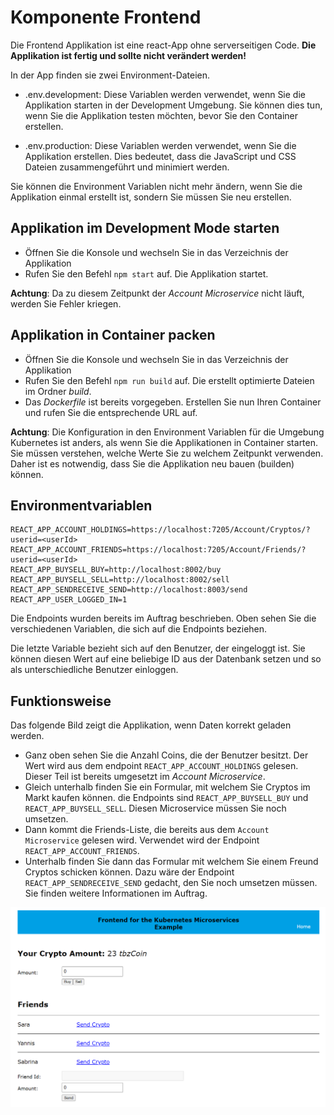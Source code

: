 # Komponente Frontend

Die Frontend Applikation ist eine react-App ohne serverseitigen Code. **Die Applikation ist fertig und sollte nicht verändert werden!**

In der App finden sie zwei Environment-Dateien. 

- .env.development: Diese Variablen werden verwendet, wenn Sie die Applikation starten in der Development Umgebung. Sie können dies tun, wenn Sie die Applikation testen möchten, bevor Sie den Container erstellen. 

- .env.production: Diese Variablen werden verwendet, wenn Sie die Applikation erstellen. Dies bedeutet, dass die JavaScript und CSS Dateien zusammengeführt und minimiert werden. 

Sie können die Environment Variablen nicht mehr ändern, wenn Sie die Applikation einmal erstellt ist, sondern Sie müssen Sie neu erstellen.



## Applikation im Development Mode starten

- Öffnen Sie die Konsole und wechseln Sie in das Verzeichnis der Applikation
- Rufen Sie den Befehl `npm start` auf. Die Applikation startet. 

**Achtung**: Da zu diesem Zeitpunkt der *Account Microservice* nicht läuft, werden Sie Fehler kriegen. 



## Applikation in Container packen

- Öffnen Sie die Konsole und wechseln Sie in das Verzeichnis der Applikation
- Rufen Sie den Befehl `npm run build` auf. Die erstellt optimierte Dateien im Ordner *build*. 
- Das *Dockerfile* ist bereits vorgegeben. Erstellen Sie nun Ihren Container und rufen Sie die entsprechende URL auf.

**Achtung**: Die Konfiguration in den Environment Variablen für die Umgebung Kubernetes ist anders, als wenn Sie die Applikationen in Container starten. Sie müssen verstehen, welche Werte Sie zu welchem Zeitpunkt verwenden. Daher ist es notwendig, dass Sie die Applikation neu bauen (builden) können.



## Environmentvariablen

```
REACT_APP_ACCOUNT_HOLDINGS=https://localhost:7205/Account/Cryptos/?userid=<userId>
REACT_APP_ACCOUNT_FRIENDS=https://localhost:7205/Account/Friends/?userid=<userId>
REACT_APP_BUYSELL_BUY=http://localhost:8002/buy
REACT_APP_BUYSELL_SELL=http://localhost:8002/sell
REACT_APP_SENDRECEIVE_SEND=http://localhost:8003/send
REACT_APP_USER_LOGGED_IN=1
```

Die Endpoints wurden bereits im Auftrag beschrieben. Oben sehen Sie die verschiedenen Variablen, die sich auf die Endpoints beziehen. 

Die letzte Variable bezieht sich auf den Benutzer, der eingeloggt ist. Sie können diesen Wert auf eine beliebige ID aus der Datenbank setzen und so als unterschiedliche Benutzer einloggen. 



## Funktionsweise

Das folgende Bild zeigt die Applikation, wenn Daten korrekt geladen werden. 

- Ganz oben sehen Sie die Anzahl Coins, die der Benutzer besitzt. Der Wert wird aus dem endpoint `REACT_APP_ACCOUNT_HOLDINGS` gelesen. Dieser Teil ist bereits umgesetzt im *Account Microservice*.
- Gleich unterhalb finden Sie ein Formular, mit welchem Sie Cryptos im Markt kaufen können. die Endpoints sind `REACT_APP_BUYSELL_BUY` und `REACT_APP_BUYSELL_SELL`. Diesen Microservice müssen Sie noch umsetzen.
- Dann kommt die Friends-Liste, die bereits aus dem `Account Microservice` gelesen wird. Verwendet wird der Endpoint `REACT_APP_ACCOUNT_FRIENDS`. 
- Unterhalb finden Sie dann das Formular mit welchem Sie einem Freund Cryptos schicken können. Dazu wäre der Endpoint `REACT_APP_SENDRECEIVE_SEND` gedacht, den Sie noch umsetzen müssen. Sie finden weitere Informationen im Auftrag.

![frontendapp](./_res/frontendapp.png)

